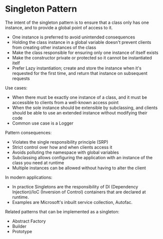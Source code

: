 ﻿# Singleton Pattern
The intent of the singleton pattern is to ensure that a class only has one instance, and to provide a global point of access to it.

- One instance is preferred to avoid unintended consequences
- Holding the class instance in a global variable doesn't prevent clients from creating other instances of the class
- Make the class responsible for ensuring only one instance of itself exists
- Make the constructor private or protected so it cannot be instantiated itelf
- Prefer Lazy instantiation; create and store the instance when it's requested for the first time, and return that instance on subsequent requests

Use cases:
- When there must be exactly one instance of a class, and it must be accessible to clients from a well-known access point
- When the sole instance should be extensible by subclassing, and clients should be able to use an extended instance without modifying their code
- Common use case is a Logger

Pattern consequences:
- Violates the single responsibility principle (SRP)
- Strict control over how and when clients access it
- Avoids polluting the namespace with global variables
- Subclassing allows configuring the application with an instance of the class you need at runtime
- Multiple instances can be allowed without having to alter the client

In modern applications:
- In practice Singletons are the responsibility of DI (Dependency Injection)/IoC (Inversion of Control) containers that are declared at runtime.
- Examples are Microsoft's inbuilt service collection, Autofac.

Related patterns that can be implemented as a singleton:
- Abstract Factory 
- Builder
- Prototype 
